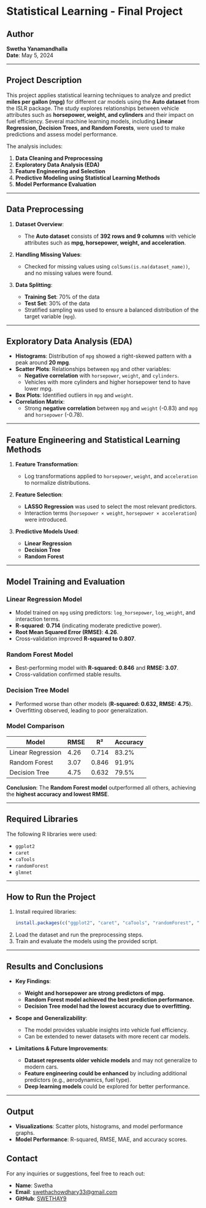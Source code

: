 # **Statistical Learning - Final Project**  

## **Author**  
**Swetha Yanamandhalla**  
**Date**: May 5, 2024  

---

## **Project Description**  
This project applies statistical learning techniques to analyze and predict **miles per gallon (mpg)** for different car models using the **Auto dataset** from the ISLR package. The study explores relationships between vehicle attributes such as **horsepower, weight, and cylinders** and their impact on fuel efficiency. Several machine learning models, including **Linear Regression, Decision Trees, and Random Forests**, were used to make predictions and assess model performance.

The analysis includes:  
1. **Data Cleaning and Preprocessing**  
2. **Exploratory Data Analysis (EDA)**  
3. **Feature Engineering and Selection**  
4. **Predictive Modeling using Statistical Learning Methods**  
5. **Model Performance Evaluation**  

---

## **Data Preprocessing**  
1. **Dataset Overview**:  
   - The **Auto dataset** consists of **392 rows and 9 columns** with vehicle attributes such as **mpg, horsepower, weight, and acceleration**.  

2. **Handling Missing Values**:  
   - Checked for missing values using `colSums(is.na(dataset_name))`, and no missing values were found.  

3. **Data Splitting**:  
   - **Training Set**: 70% of the data  
   - **Test Set**: 30% of the data  
   - Stratified sampling was used to ensure a balanced distribution of the target variable (`mpg`).  

---

## **Exploratory Data Analysis (EDA)**  
- **Histograms**: Distribution of `mpg` showed a right-skewed pattern with a peak around **20 mpg**.  
- **Scatter Plots**: Relationships between `mpg` and other variables:  
  - **Negative correlation** with `horsepower`, `weight`, and `cylinders`.  
  - Vehicles with more cylinders and higher horsepower tend to have lower mpg.  
- **Box Plots**: Identified outliers in `mpg` and `weight`.  
- **Correlation Matrix**:  
  - Strong **negative correlation** between `mpg` and `weight` (-0.83) and `mpg` and `horsepower` (-0.78).  

---

## **Feature Engineering and Statistical Learning Methods**  
1. **Feature Transformation**:  
   - Log transformations applied to `horsepower`, `weight`, and `acceleration` to normalize distributions.  

2. **Feature Selection**:  
   - **LASSO Regression** was used to select the most relevant predictors.  
   - Interaction terms (`horsepower × weight`, `horsepower × acceleration`) were introduced.  

3. **Predictive Models Used**:  
   - **Linear Regression**  
   - **Decision Tree**  
   - **Random Forest**  

---

## **Model Training and Evaluation**  

### **Linear Regression Model**  
- Model trained on `mpg` using predictors: `log_horsepower`, `log_weight`, and interaction terms.  
- **R-squared**: **0.714** (indicating moderate predictive power).  
- **Root Mean Squared Error (RMSE)**: **4.26**.  
- Cross-validation improved **R-squared to 0.807**.  

### **Random Forest Model**  
- Best-performing model with **R-squared: 0.846** and **RMSE: 3.07**.  
- Cross-validation confirmed stable results.  

### **Decision Tree Model**  
- Performed worse than other models (**R-squared: 0.632, RMSE: 4.75**).  
- Overfitting observed, leading to poor generalization.  

### **Model Comparison**  
| Model             | RMSE  | R²  | Accuracy |
|------------------|------|------|-----------|
| Linear Regression | 4.26  | 0.714 | 83.2%   |
| Random Forest    | 3.07  | 0.846 | 91.9%   |
| Decision Tree    | 4.75  | 0.632 | 79.5%   |

**Conclusion**: The **Random Forest model** outperformed all others, achieving the **highest accuracy and lowest RMSE**.  

---

## **Required Libraries**  
The following R libraries were used:  
- `ggplot2`  
- `caret`  
- `caTools`  
- `randomForest`  
- `glmnet`  

---

## **How to Run the Project**  
1. Install required libraries:  
   ```r
   install.packages(c("ggplot2", "caret", "caTools", "randomForest", "glmnet"))
   ```
2. Load the dataset and run the preprocessing steps.  
3. Train and evaluate the models using the provided script.  

---

## **Results and Conclusions**  
- **Key Findings**:  
  - **Weight and horsepower are strong predictors of mpg.**  
  - **Random Forest model achieved the best prediction performance.**  
  - **Decision Tree model had the lowest accuracy due to overfitting.**  

- **Scope and Generalizability**:  
  - The model provides valuable insights into vehicle fuel efficiency.  
  - Can be extended to newer datasets with more recent car models.  

- **Limitations & Future Improvements**:  
  - **Dataset represents older vehicle models** and may not generalize to modern cars.  
  - **Feature engineering could be enhanced** by including additional predictors (e.g., aerodynamics, fuel type).  
  - **Deep learning models** could be explored for better performance.  

---

## **Output**  
- **Visualizations**: Scatter plots, histograms, and model performance graphs.  
- **Model Performance**: R-squared, RMSE, MAE, and accuracy scores.  

## Contact
For any inquiries or suggestions, feel free to reach out:
- **Name**: Swetha
- **Email**: swethachowdhary33@gmail.com
- **GitHub**: [SWETHAY9](https://github.com/swethay9)
